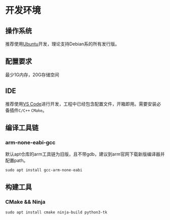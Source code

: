 # 开发环境

## 操作系统

推荐使用[Ubuntu](https://ubuntu.com)开发，理论支持Debian系的所有发行版。

## 配置要求

最少1G内存，20G存储空间

## IDE

推荐使用[VS Code](https://code.visualstudio.com/)进行开发，工程中已经包含配置文件，开箱即用。需要安装必备插件`C/C++`  `CMake`。

## 编译工具链

### arm-none-eabi-gcc

默认apt仓库的arm工具链为旧版，且不带gdb，建议到arm官网下载新版编译器并配置path。

    sudo apt install gcc-arm-none-eabi

## 构建工具

### CMake && Ninja

    sudo apt install cmake ninja-build python3-tk
